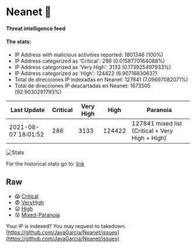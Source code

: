 # Neanet :hocho:
#### Threat intelligence feed
#### The stats:

- IP Address with malicious activities reported: 1801346 (100%)
- IP Address categorized as 'Critical':  286 (0.0158770164088%)
- IP Address categorized as 'Very High':  3133 (0.173925497933%)
- IP Address categorized as 'High':  124422 (6.90716830637)
- Total de direcciones IP indexadas en Neanet:  127841 (7.09697082071%)
- Total de direcciones IP descartadas en Neanet:  1673505 (92.9030291793%)

| Last Update | Critical | Very High | High | Paranoia |
| --- | --- | --- | --- | --- |
| 2021-08-07 18:01:52 | 286 | 3133 | 124422 | 127841 mixed list (Critical + Very High + High)|

![Stats](https://docs.google.com/spreadsheets/d/e/2PACX-1vSnaNMIXVabIpDJjufMlzH7poXnshF3mgd8Is1g9ytUEzVsP5my4Trn8f-xkoLLQ38xpL3HtmUexLo6/pubchart?oid=501124687&format=image)

For the historical stats go to: [link](/stats.csv)
## Raw
- :scream: [Critical](https://raw.githubusercontent.com/JavaGarcia/Neanet/master/blacklists/neanet_critical.txt)
- :fearful: [VeryHigh](https://raw.githubusercontent.com/JavaGarcia/Neanet/master/blacklists/neanet_veryHigh.txtt)
- :frowning: [High](https://raw.githubusercontent.com/JavaGarcia/Neanet/master/blacklists/neanet_high.txt)
- :dizzy_face: [Mixed-Paranoia](https://raw.githubusercontent.com/JavaGarcia/Neanet/master/blacklists/neanet_all.txt)


Your IP is indexed? You may request to takedown. [https://github.com/JavaGarcia/Neanet/issues](https://github.com/JavaGarcia/Neanet/issues)













































































































































































































































































































































































































































































































































































































































































































































































































































































































































































































































































































































































































































































































































































































































































































































































































































































































































































































































































































































































































































































































































































































































































































































































































































































































































































































































































































































































































































































































































































































































































































































































































































































































































































































































































































































































































































































































































































































































































































































































































































































































































































































































































































































































































































































































































































































































































































































































































































































































































































































































































































































































































































































































































































































































































































































































































































































































































































































































































































































































































































































































































































































































































































































































































































































































































































































































































































































































































































































































































































































































































































































































































































































































































































































































































































































































































































































































































































































































































































































































































































































































































































































































